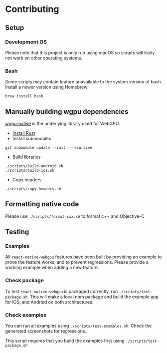 # Contributing

## Setup

### Development OS

Please note that this project is only run using macOS so scripts will likely not work on other operating systems.

### Bash

Some scripts may contain feature unavailable to the system version of bash. Install a newer version using Homebrew:

```shell
brew install bash
```

## Manually building wgpu dependencies

[wgpu-native](https://github.com/gfx-rs/wgpu-native) is the underlying library used for WebGPU.

- [Install Rust](https://www.rust-lang.org/tools/install)
- Install submodules

```shell
git submodule update --init --recursive
```

- Build libraries

```shell
./scripts/build-android.sh
./scripts/build-ios.sh
```

- Copy headers

```shell
./scripts/copy-headers.sh
```

## Formatting native code

Please use `./scripts/format-cxx.sh` to format c++ and Objective-C

## Testing

### Examples

All `react-native-webgpu` features have been built by providing an example to prove the feature works, and to prevent regressions. Please provide a working example when adding a new feature.

### Check package

To test `react-native-webgpu` is packaged correctly, run `./scripts/test-package.sh`. This will make a local npm package and build the example app for iOS, and Android on both architectures.

### Check examples

You can run all examples using `./scripts/test-examples.sh`. Check the generated screenshots for regressions.

This script requires that you build the examples first using `./scripts/test-package.sh`
